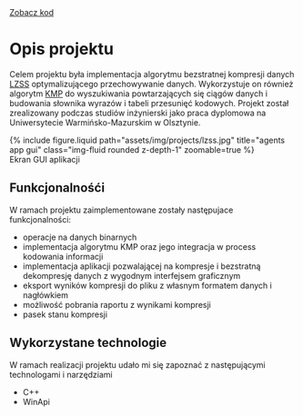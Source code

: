 <div class="links">
  <a href="https://github.com/Ziumper/LZSS" class="btn btn-amber btn-sm z-depth-0" role="button">Zobacz kod <i class="fa-brands fa-github"></i></a>
</div>

# Opis projektu

Celem projektu była implementacja algorytmu bezstratnej kompresji danych [LZSS](https://en.wikipedia.org/wiki/Lempel%E2%80%93Ziv%E2%80%93Storer%E2%80%93Szymanski)  optymalizującego przechowywanie danych. Wykorzystuje on również algorytm [KMP](https://en.wikipedia.org/wiki/Knuth%E2%80%93Morris%E2%80%93Pratt_algorithm) do wyszukiwania powtarzających się ciągów danych i budowania słownika wyrazów i tabeli przesunięć kodowych.
Projekt został zrealizowany podczas studiów inżynierski jako praca dyplomowa na Uniwersytecie Warmińsko-Mazurskim w Olsztynie.

<div class="row justify-content-sm-center">
    <div class="col-sm-8 mt-3 mt-md-0">
        {% include figure.liquid path="assets/img/projects/lzss.jpg" title="agents app gui" class="img-fluid rounded z-depth-1" zoomable=true %}
    </div>
</div>
<div class="caption">
    Ekran GUI aplikacji
</div>

## Funkcjonalnośći

W ramach projektu zaimplementowane zostały następujace funkcjonalności:

- operacje na danych binarnych
- implementacja algorytmu KMP oraz jego integracja w process kodowania informacji
- implementacja aplikacji pozwalającej na kompresje i bezstratną dekompresję danych z wygodnym interfejsem graficznym
- eksport wyników kompresji do pliku z własnym formatem danych i nagłówkiem
- możliwość pobrania raportu z wynikami kompresji
- pasek stanu kompresji

## Wykorzystane technologie

W ramach realizacji projektu udało mi się zapoznać z następującymi technologami i narzędziami
- C++
- WinApi